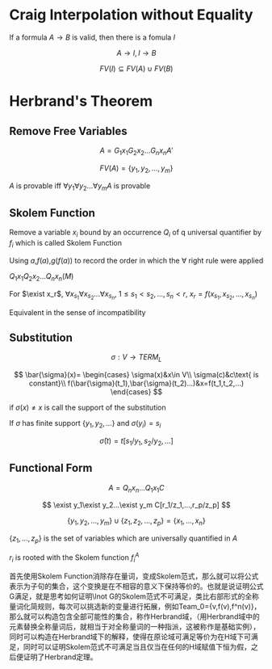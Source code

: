 # Craig Interpolation without Equality

If a formula $A\to B$ is valid, then there is a fomula $I$

$$A\to I,I\to B$$

$$FV(I)\subseteq FV(A)\cup FV(B)$$

# Herbrand's Theorem

## Remove Free Variables

$$A=G_1x_1G_2x_2...G_nx_n A'$$

$$FV(A)=\{y_1,y_2,...,y_m\}$$

$A$ is provable iff $\forall y_1\forall y_2...\forall y_m A$ is provable

## Skolem Function

Remove a variable $x_i$ bound by an occurrence $Q_i$ of q universal quantifier by $f_i$ which is called Skolem Function

Using $a$,$f(a)$,$g(f(a))$ to record the order in which the $\forall$ right rule were applied

$Q_1x_1Q_2x_2...Q_nx_n(M)$

For $\exist x_r$, $\forall x_{s_1}\forall x_{s_2}...\forall x_{s_n}$, $1\leq s_1<s_2,...,s_n<r$, $x_r=f(x_{s_1},x_{s_2},...,x_{s_n})$

Equivalent in the sense of incompatibility

## Substitution

$$\sigma:V\to TERM_L$$

$$
\bar{\sigma}(x)=
\begin{cases}
\sigma(x)&x\in V\\
\sigma(c)&c\text{ is constant}\\
f(\bar{\sigma}(t_1),\bar{\sigma}(t_2)...)&x=f(t_1,t_2,...)
\end{cases}
$$

if $\sigma(x)\neq x$ is call the support of the substitution

If $\sigma$ has finite support $\{y_1,y_2,...\}$ and $\sigma(y_i)=s_i$

$$
\bar{\sigma}(t)=t[s_1/y_1,s_2/y_2,...]
$$

## Functional Form

$$
A=Q_nx_n...Q_1x_1C
$$

$$
\exist y_1\exist y_2...\exist y_m C[r_1/z_1,...,r_p/z_p]
$$

$$
\{y_1,y_2,...,y_m\}\cup\{z_1,z_2,...,z_p\}=\{x_1,...,x_n\}
$$

$\{z_1,...,z_p\}$ is the set of variables which are universally quantified in $A$

$r_i$ is rooted with the Skolem function $f_i^A$



首先使用Skolem Function消除存在量词，变成Skolem范式，那么就可以将公式表示为子句的集合，这个变换是在不相容的意义下保持等价的。也就是说证明公式G满足，就是思考如何证明\lnot G的Skolem范式不可满足，类比右部形式的全称量词化简规则，每次可以挑选新的变量进行拓展，例如Team_0={v,f(v),f^n(v)}，那么就可以构造包含全部可能性的集合，称作Herbrand域，（用Herbrand域中的元素替换全称量词后，就相当于对全称量词的一种指派，这被称作是基础实例），同时可以构造在Herbrand域下的解释，使得在原论域可满足等价为在H域下可满足，同时可以证明Skolem范式不可满足当且仅当在任何的H域赋值下恒为假，之后便证明了Herbrand定理。

